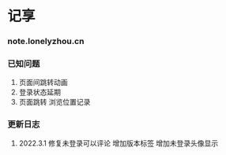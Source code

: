 # 记享
### note.lonelyzhou.cn

### 已知问题
1. 页面间跳转动画
2. 登录状态延期
3. 页面跳转 浏览位置记录

### 更新日志
1. 2022.3.1
   修复未登录可以评论
   增加版本标签
   增加未登录头像显示